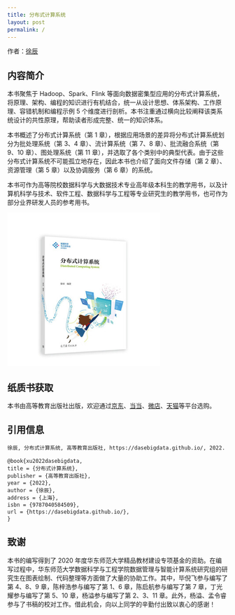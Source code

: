 ```yaml
---
title: 分布式计算系统
layout: post
permalink: /
---
```


作者：[徐辰](https://faculty.ecnu.edu.cn/_s37/xc/main.psp)

## 内容简介

本书聚焦于 Hadoop、Spark、Flink 等面向数据密集型应用的分布式计算系统，将原理、架构、编程的知识进行有机结合，统一从设计思想、体系架构、工作原理、容错机制和编程示例 5 个维度进行剖析。本书注重通过横向比较阐释该类系统设计的共性原理，帮助读者形成完整、统一的知识体系。

本书概述了分布式计算系统（第 1 章），根据应用场景的差异将分布式计算系统划分为批处理系统（第 3、4 章）、流计算系统（第 7、8 章）、批流融合系统（第 9、10 章）、图处理系统（第 11 章），并选取了各个类别中的典型代表。由于这些分布式计算系统不可能孤立地存在，因此本书也介绍了面向文件存储（第 2 章）、资源管理（第 5 章）以及协调服务（第 6 章）的系统。

本书可作为高等院校数据科学与大数据技术专业高年级本科生的教学用书，以及计算机科学与技术、软件工程、数据科学与工程等专业研究生的教学用书，也可作为部分业界研发人员的参考用书。

![book](../assets/gitbook/images/book.jpg)

## 纸质书获取

本书由高等教育出版社出版，欢迎通过[京东](https://item.jd.com/13403413.html)、[当当](http://product.dangdang.com/29465457.html)、[微店](https://weidian.com/item.html?itemID=5563501645)、[天猫](https://detail.tmall.com/item.htm?id=684769298015&skuId=4890169920226)等平台选购。

## 引用信息

```
徐辰, 分布式计算系统, 高等教育出版社, https://dasebigdata.github.io/, 2022.
```

```
@book{xu2022dasebigdata,
title = {分布式计算系统},
publisher = {高等教育出版社},
year = {2022},
author = {徐辰},
address = {上海},
isbn = {9787040584509},
url = {https://dasebigdata.github.io/},
}
```

## 致谢

本书的编写得到了 2020 年度华东师范大学精品教材建设专项基金的资助。在编写过程中，华东师范大学数据科学与工程学院数据管理与智能计算系统研究组的研究生在图表绘制、代码整理等方面做了大量的协助工作。其中，毕倪飞参与编写了第 4、8、9 章，陈梓浩参与编写了第 1、6 章，陈启航参与编写了第 7 章，丁光耀参与编写了第 5、10 章，杨溢参与编写了第 2、3、11 章。此外，杨溢、孟令睿参与了书稿的校对工作。借此机会，向以上同学的辛勤付出致以衷心的感谢！

